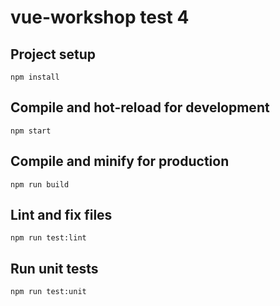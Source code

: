 # vue-workshop test 4

## Project setup
```
npm install
```

## Compile and hot-reload for development
```
npm start
```

## Compile and minify for production
```
npm run build
```

## Lint and fix files
```
npm run test:lint
```

## Run unit tests
```
npm run test:unit
```

